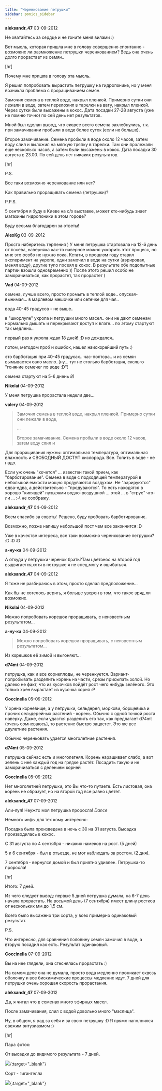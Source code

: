 ```yaml
---
title: "Черенкование петрушки"
sidebar: ponics_sidebar
---
```


**aleksandr_47** 03-09-2012

Не хватайтесь за сердце и не гоните меня вилами :) 

Вот мысль, которая пришла мне в голову совершенно спонтанно - возможно ли размножение петрушки черенкованием? Ведь она очень долго прорастает из семян..

[hr]

Почему мне пришла в голову эта мысль. 

Я решил попробовать вырастить петрушку на гидропонике, но у меня возникла проблема с проращиванием семян. 

Замочил семена в теплой воде, накрыл пленкой. Примерно сутки они лежали в воде, затем переложил в тарелки на вату, накрыл пленкой. Через сутки были высажены в кокос. Дата посадки 27-28 августа (уже не помню точно) по сей день нет результатов.

Мной был сделан вывод, что скорее всего семена захлебнулись, т.к. при замачивании пробыли в воде более суток (если не больше).

Второе замачивание. Семена пробыли в воде около 12 часов, затем воду слил и выложил на мягкую тряпку в тарелки. Там они пролежали еще несколько часов, а затем были высажены в кокос. Дата посадки 30 августа в 23.00. По сей день нет никаких результатов. 

[hr]

P.S.

Все таки возможно черенкование или нет?

Как правильно проращивать семена (петрушки)?

P.P.S.

5 сентября я буду в Киеве на с/х выставке, может кто-нибудь знает магазины гидропоники в этом городе?

Буду весьма благодарен за ответы!


**AlexKg** 03-09-2012

Просто наберитесь терпения ) У меня петрушка стартовала на 12-й день от посева, наверняка как-то наверное можно ускорить этот процесс, но мне это особо не нужно пока. Кстати, в прошлом году ставил эксперимент на укропе, одни замочил в воде на сутки (аэрировал, менял воду), другие тупо посеял в кокос. В результате обе подопытные партии взошли одновременно )) После этого решил особо не заморачиваться, как прорастет, так прорастет )


**Vad** 04-09-2012

семена, лучше всего, просто промыть в теплой воде.. опуская-вынимая... в марлевом мешочке или сетечке для чая..

вода 40-45 градусов - не выше..

в "шкорлупе" укропа и петрушки много масел.. они не дают семенам нормально дышать и перекрывают доступ к влаге... по этому стартуют так медлено..

первый раз я укропа ждал 18 дней! ;D но дождался..

потом, методом проб и ошибок, нашел наискорейший путь :)

это барботация при 40-45 градусах.. час-полтора.. и из семян вымывается ~~сало~~ масло..(ну... тут не столько барботация, скольго "гоняние семечег по воде :D") 

семена стартуют на 5-6 днень *8)*


**Nikolai** 04-09-2012

У меня петрушка прорастала недели две...


**valery** 04-09-2012

> Замочил семена в теплой воде, накрыл пленкой. Примерно сутки они лежали в воде, 
> 
> ...
> 
> Второе замачивание. Семена пробыли в воде около 12 часов, затем воду слил и

Для проращивания нужны: оптимальная температура, оптимальная влажность и СВОБОДНЫЙ ДОСТУП кислорода. Все. Топить в воде - не надо.

Если уж очень "хочется" ... известен такой прием, как "барботирование". Семена в воде с подходящей температурой в небольшой емкости мощно продуваются воздухом. Не "аэрируются" едва-едва, а действительно - "продуваются". То есть находятся в хорошо "кипящей" пузырями водно-воздушной ... этой ... в "струе" что-ли ... :-\ не соображу.


**aleksandr_47** 04-09-2012

Всем спасибо за советы! Решено, буду пробовать барботирование. 

Возможно, позже напишу небольшой пост чем все закончится :D

Уже в качестве интереса, все таки возможно черенкование петрушки? :D :D :D


**а-ну-ка** 04-09-2012

А откуда у петрушки черенок брать?Там цветонос на второй год выдвигается,хотя в петрушке я не спец,могу и ошибаться.


**aleksandr_47** 04-09-2012

Я тоже не разбираюсь в этом, просто сделал предположение...

Как бы не хотелось верить, я больше уверен в том, что такое вряд ли возможно.


**Nikolai** 04-09-2012

Можно попробовать корешок проращивать, с неизвестным результатом...


**а-ну-ка** 04-09-2012

> Можно попробовать корешок проращивать, с неизвестным результатом...

Из корешков её зимой и выгоняют...


**d74mt** 04-09-2012

петрушка, как и все корнеплоды, не черенкуется. Вариант- попробывать разделить корень на части, срезы присыпать золой. Но далеко не факт, что из кусочков пойдёт рост чего нибудь зелёного. Это только хрен вырастает из кусочка корня :P


**Coccinella** 05-09-2012

У хрена корневище, а у петрушки, сельдерея, моркови, борщевика и прочих сельдерейных растений - корень. Обычно с одной точкой роста наверху. Даже, если удастся разделить его так, как предлагает d74mt (очень сомневаюсь), то растение быстро зацветет. Это же все двулетние растения.

Обычно черенковать удается многолетние растения.


**d74mt** 05-09-2012

петрушка сейчас есть и многолетняя. Корень наращивает слабо, а вот зелень с неё каждый год на грядке растёт. Посадить такую и не заморачиваться с делением корней


**Coccinella** 05-09-2012

Нет многолетней петрушки, это Вы что-то путаете. Есть листовая, она корень не образует, но на второй год все равно цветет.


**aleksandr_47** 07-09-2012

Али-луя! Неужто моя петрушка проросла! *Dance*

Немного инфы для тех кому интересно:

Посадка была произведена в ночь с 30 на 31 августа. Высадка производилась в кокос.

С 31 августа по 4 сентября - никаких намеков на рост. (5 дней)

5 и 6 сентября - был в отъезде, не мог наблюдать за ростом. (2 дня). 

7 сентября - вернулся домой и был приятно удивлен. Петрушка-то проросла!

[hr]

Итого: 7 дней.

Из чего следует вывод: первые 5 дней петрушка думала, на 6-7 день начала прорастать. На восьмой день (7 сентября) имеет длину ростков от нескольких мм до 1,5 см. 

Всего было высажено три сорта, у всех примерно одинаковый результат.

P.S.

Что интересно, для сравнения половину семян замочил в воде, а вторую посадил как есть. Результат одинаковый. 


**Coccinella** 07-09-2012

Вы на нее глядели, она стеснялась прорастать :)

На самом деле она не думала, просто вода медленно проникает сквозь оболочку и все биохимические процессы медленно идут. 7 дней для петрушки очень хорошая скорость прорастания.


**aleksandr_47** 07-09-2012

Да, я читал что в семенах много эфирных масел.

После замачивания, слил с водой довольно много "маслица". 

Ну, в общем, я рад за себя и за свою петрушку :D Я прямо наполнился свежим энтузиазмом :)

[hr]

Пара фоток:

От высадки до видимого результата - 7 дней.

[![](/imagehost/thumbs/imgp0579uzu.jpg)](https://t.me/ponics_ru_files/9377){:target="_blank"}

Сорт - гигантелла

[![](/imagehost/thumbs/cjccjc.jpg)](https://t.me/ponics_ru_files/9378){:target="_blank"}


